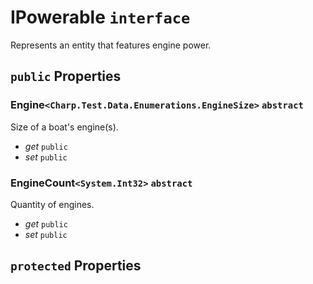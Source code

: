 # IPowerable `interface`

Represents an entity that features engine power.

## `public` Properties

### Engine`<Charp.Test.Data.Enumerations.EngineSize>` `abstract`

Size of a boat's engine(s).

- *get* `public`
- *set* `public`

### EngineCount`<System.Int32>` `abstract`

Quantity of engines.

- *get* `public`
- *set* `public`

## `protected` Properties

